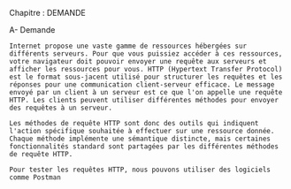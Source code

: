 Chapitre : DEMANDE

A-  Demande

    Internet propose une vaste gamme de ressources hébergées sur différents serveurs. Pour que vous puissiez accéder à ces ressources, votre navigateur doit pouvoir envoyer une requête aux serveurs et afficher les ressources pour vous. HTTP (Hypertext Transfer Protocol) est le format sous-jacent utilisé pour structurer les requêtes et les réponses pour une communication client-serveur efficace. Le message envoyé par un client à un serveur est ce que l'on appelle une requête HTTP. Les clients peuvent utiliser différentes méthodes pour envoyer des requêtes à un serveur.

    Les méthodes de requête HTTP sont donc des outils qui indiquent l'action spécifique souhaitée à effectuer sur une ressource donnée. Chaque méthode implémente une sémantique distincte, mais certaines fonctionnalités standard sont partagées par les différentes méthodes de requête HTTP.

    Pour tester les requêtes HTTP, nous pouvons utiliser des logiciels comme Postman